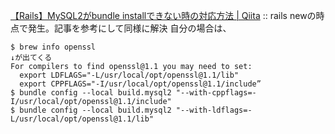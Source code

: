 [【Rails】MySQL2がbundle installできない時の対応方法 | Qiita](https://qiita.com/fukuda_fu/items/463a39406ce713396403#3-%E3%82%A8%E3%83%A9%E3%83%BC%E5%86%85%E5%AE%B9%E3%82%B0%E3%82%B0%E3%82%8B) :: rails newの時点で発生。記事を参考にして同様に解決
  自分の場合は、  
  ```
  $ brew info openssl
  ↓が出てくる
  For compilers to find openssl@1.1 you may need to set:
    export LDFLAGS="-L/usr/local/opt/openssl@1.1/lib"
    export CPPFLAGS="-I/usr/local/opt/openssl@1.1/include”
  $ bundle config --local build.mysql2 "--with-cppflags=-I/usr/local/opt/openssl@1.1/include"
  $ bundle config --local build.mysql2 "--with-ldflags=-L/usr/local/opt/openssl@1.1/lib"
  ```
